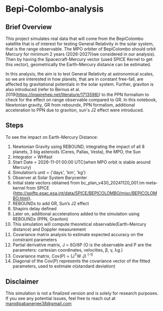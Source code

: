 # Bepi-Colombo-analysis
## Brief Overview 
This project simulates real data that will come from the BepiColombo satellite that is of interest for testing General Relativity in the solar system, that is the range observable. The MPO orbiter of BepiColombo should orbit Mercury for minimum 2 years (2026-2027)(we considered in our analysis). Then by having the Spacecraft-Mercury vector (used SPICE Kernel to get this vector), geometrically the Earth-Mercury distance can be estimated.

In this analysis, the aim is to test General Relativity at astronomical scales, so we are interested in how planets, that are in constant free-fall, are affected by gravitational potentials in the solar system. Further, graviton is also introduced (refer to Bernus et al. 2019{https://inspirehep.net/literature/1713598}) to the PPN formalism to check for the effect on range observable compared to GR. In this notebook, Newtonian gravity, GR from reboundx, PPN formalism, additional acceleration to PPN due to graviton, sun's J2 effect were introduced. 

## Steps
To see the impact on Earth-Mercury Distance:

1. Newtonian Gravity using REBOUND, integrating the impact of all 8 planets, 3 big asteroids (Ceres, Pallas, Vesta), the MPO, the Sun
2. Integrator = WHfast
3. Start Date = 2026-11-01 00:00 UTC(when MPO orbit is stable around Mercury)
4. Simulation’s unit = ('days', 'km', 'kg')
5. Observer at Solar System Barycenter
6. Initial state vectors obtained from bc_plan_v430_20241120_001.tm meta-kernel from SPICE {http://spiftp.esac.esa.int/data/SPICE/BEPICOLOMBO/misc/BEPICOLOMBO.html}. 
7. REBOUNDx to add GR, Sun’s J2 effect
8. Shapiro delay defined
9. Later on, additional accelerations added to the simulation using REBOUNDx (PPN, Graviton)
10. This simulation will compute theoretical observable(Earth-Mercury distance) and Doppler measurement
11. Covariance matrix analysis to estimate expected accuracy on the constraint parameters
12. Partial derivative matrix, J = δO/δP (O is the observable and P are the parameters: cartesian coordinates, velocities, β, γ, λg.)
13. Covariance matrix, Cov(P) = (J<sup>T</sup>W J) <sup>(-1)</sup>
14. Diagonal of the Cov(P) represents the covariance vector of the fitted parameters, used to estimate σ(standard deviation)




## Disclaimer
This simulation is not a finalized version and is solely for research purposes. If you see any potential issues, feel free to reach out at <a href="mailto:manidipabanerjee38@gmail.com"> manidipabanerjee38@gmail.com</a>

